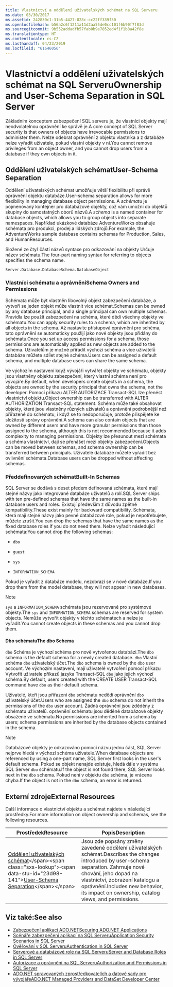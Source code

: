```yaml
---
title: Vlastnictví a oddělení uživatelských schémat na SQL Serveru
ms.date: 03/30/2017
ms.assetid: 242830c1-31b5-4427-828c-cc22ff339f30
ms.openlocfilehash: b56a2c6f1211a11d2aa55de0cc101f6b90f7f83d
ms.sourcegitcommit: 9b552addadfb57fab0b9e7852ed4f1f1b8a42f8e
ms.translationtype: HT
ms.contentlocale: cs-CZ
ms.lasthandoff: 04/23/2019
ms.locfileid: "61646056"
---
```

# <a name="ownership-and-user-schema-separation-in-sql-server"></a><span data-ttu-id="23d98-102">Vlastnictví a oddělení uživatelských schémat na SQL Serveru</span><span class="sxs-lookup"><span data-stu-id="23d98-102">Ownership and User-Schema Separation in SQL Server</span></span>
<span data-ttu-id="23d98-103">Základním konceptem zabezpečení SQL serveru je, že vlastníci objekty mají neodvolatelnou oprávnění ke správě je.</span><span class="sxs-lookup"><span data-stu-id="23d98-103">A core concept of SQL Server security is that owners of objects have irrevocable permissions to administer them.</span></span> <span data-ttu-id="23d98-104">Nelze odebrat oprávnění z objektu vlastníka a z databáze nelze vyřadit uživatele, pokud vlastní objekty v ní.</span><span class="sxs-lookup"><span data-stu-id="23d98-104">You cannot remove privileges from an object owner, and you cannot drop users from a database if they own objects in it.</span></span>  
  
## <a name="user-schema-separation"></a><span data-ttu-id="23d98-105">Oddělení uživatelských schémat</span><span class="sxs-lookup"><span data-stu-id="23d98-105">User-Schema Separation</span></span>  
 <span data-ttu-id="23d98-106">Oddělení uživatelských schémat umožňuje větší flexibilitu při správě oprávnění objektu databáze.</span><span class="sxs-lookup"><span data-stu-id="23d98-106">User-schema separation allows for more flexibility in managing database object permissions.</span></span> <span data-ttu-id="23d98-107">A *schématu* je pojmenovaný kontejner pro databázové objekty, což vám umožní do objektů skupiny do samostatných oborů názvů.</span><span class="sxs-lookup"><span data-stu-id="23d98-107">A *schema* is a named container for database objects, which allows you to group objects into separate namespaces.</span></span> <span data-ttu-id="23d98-108">Například ukázkové databáze AdventureWorks obsahuje schémata pro produkci, prodej a lidských zdrojů.</span><span class="sxs-lookup"><span data-stu-id="23d98-108">For example, the AdventureWorks sample database contains schemas for Production, Sales, and HumanResources.</span></span>  
  
 <span data-ttu-id="23d98-109">Složené ze čtyř částí názvů syntaxe pro odkazování na objekty Určuje název schématu.</span><span class="sxs-lookup"><span data-stu-id="23d98-109">The four-part naming syntax for referring to objects specifies the schema name.</span></span>  
  
```  
Server.Database.DatabaseSchema.DatabaseObject  
```  
  
### <a name="schema-owners-and-permissions"></a><span data-ttu-id="23d98-110">Vlastníci schématu a oprávnění</span><span class="sxs-lookup"><span data-stu-id="23d98-110">Schema Owners and Permissions</span></span>  
 <span data-ttu-id="23d98-111">Schémata může být vlastněn libovolný objekt zabezpečení databáze, a vytvoří se jeden objekt může vlastnit více schémat.</span><span class="sxs-lookup"><span data-stu-id="23d98-111">Schemas can be owned by any database principal, and a single principal can own multiple schemas.</span></span> <span data-ttu-id="23d98-112">Pravidla lze použít zabezpečení na schéma, které dědí všechny objekty ve schématu.</span><span class="sxs-lookup"><span data-stu-id="23d98-112">You can apply security rules to a schema, which are inherited by all objects in the schema.</span></span> <span data-ttu-id="23d98-113">Až nastavíte přístupová oprávnění pro schéma, tato oprávnění se automaticky použijí jako nové objekty jsou přidány do schématu.</span><span class="sxs-lookup"><span data-stu-id="23d98-113">Once you set up access permissions for a schema, those permissions are automatically applied as new objects are added to the schema.</span></span> <span data-ttu-id="23d98-114">Uživatelům je možné přiřadit výchozí schéma a více uživatelů databáze můžete sdílet stejné schéma.</span><span class="sxs-lookup"><span data-stu-id="23d98-114">Users can be assigned a default schema, and multiple database users can share the same schema.</span></span>  
  
 <span data-ttu-id="23d98-115">Ve výchozím nastavení když vývojáři vytvářet objekty ve schématu, objekty jsou vlastněny objektu zabezpečení, který vlastní schéma není pro vývojáře.</span><span class="sxs-lookup"><span data-stu-id="23d98-115">By default, when developers create objects in a schema, the objects are owned by the security principal that owns the schema, not the developer.</span></span> <span data-ttu-id="23d98-116">Pomocí příkazu ALTER AUTORIZACE Transact-SQL lze přenést vlastnictví objektu.</span><span class="sxs-lookup"><span data-stu-id="23d98-116">Object ownership can be transferred with ALTER AUTHORIZATION Transact-SQL statement.</span></span> <span data-ttu-id="23d98-117">Schéma může také obsahovat objekty, které jsou vlastněny různých uživatelů a oprávnění podrobnější než přiřazené do schématu, i když se to nedoporučuje, protože přispějete ke složitosti správy oprávnění.</span><span class="sxs-lookup"><span data-stu-id="23d98-117">A schema can also contain objects that are owned by different users and have more granular permissions than those assigned to the schema, although this is not recommended because it adds complexity to managing permissions.</span></span> <span data-ttu-id="23d98-118">Objekty lze přesunout mezi schémata a schéma vlastnictví, dají se přenášet mezi objekty zabezpečení.</span><span class="sxs-lookup"><span data-stu-id="23d98-118">Objects can be moved between schemas, and schema ownership can be transferred between principals.</span></span> <span data-ttu-id="23d98-119">Uživatelé databáze můžete vyřadit bez ovlivnění schémata.</span><span class="sxs-lookup"><span data-stu-id="23d98-119">Database users can be dropped without affecting schemas.</span></span>  
  
### <a name="built-in-schemas"></a><span data-ttu-id="23d98-120">Předdefinovaných schémat</span><span class="sxs-lookup"><span data-stu-id="23d98-120">Built-In Schemas</span></span>  
 <span data-ttu-id="23d98-121">SQL Server se dodává s deset předem definovaná schémata, které mají stejné názvy jako integrované databáze uživatelů a rolí.</span><span class="sxs-lookup"><span data-stu-id="23d98-121">SQL Server ships with ten pre-defined schemas that have the same names as the built-in database users and roles.</span></span> <span data-ttu-id="23d98-122">Existují především z důvodu zpětné kompatibility.</span><span class="sxs-lookup"><span data-stu-id="23d98-122">These exist mainly for backward compatibility.</span></span> <span data-ttu-id="23d98-123">Schémata, která mají stejné názvy jako pevné databázové role, pokud je nepotřebujete, můžete zrušit.</span><span class="sxs-lookup"><span data-stu-id="23d98-123">You can drop the schemas that have the same names as the fixed database roles if you do not need them.</span></span> <span data-ttu-id="23d98-124">Nelze vyřadit následující schémata:</span><span class="sxs-lookup"><span data-stu-id="23d98-124">You cannot drop the following schemas:</span></span>  
  
- `dbo`  
  
- `guest`  
  
- `sys`  
  
- `INFORMATION_SCHEMA`  
  
 <span data-ttu-id="23d98-125">Pokud je vyřadit z databáze modelu, nezobrazí se v nové databáze.</span><span class="sxs-lookup"><span data-stu-id="23d98-125">If you drop them from the model database, they will not appear in new databases.</span></span>  
  
> [!NOTE]
>  <span data-ttu-id="23d98-126">`sys` a `INFORMATION_SCHEMA` schémata jsou rezervované pro systémové objekty.</span><span class="sxs-lookup"><span data-stu-id="23d98-126">The `sys` and `INFORMATION_SCHEMA` schemas are reserved for system objects.</span></span> <span data-ttu-id="23d98-127">Nemůže vytvořit objekty v těchto schématech a nelze je vyřadit.</span><span class="sxs-lookup"><span data-stu-id="23d98-127">You cannot create objects in these schemas and you cannot drop them.</span></span>  
  
#### <a name="the-dbo-schema"></a><span data-ttu-id="23d98-128">Dbo schématu</span><span class="sxs-lookup"><span data-stu-id="23d98-128">The dbo Schema</span></span>  
 <span data-ttu-id="23d98-129">`dbo` Schéma je výchozí schéma pro nově vytvořenou databázi.</span><span class="sxs-lookup"><span data-stu-id="23d98-129">The `dbo` schema is the default schema for a newly created database.</span></span> <span data-ttu-id="23d98-130">`dbo` Vlastní schéma `dbo` uživatelský účet.</span><span class="sxs-lookup"><span data-stu-id="23d98-130">The `dbo` schema is owned by the `dbo` user account.</span></span> <span data-ttu-id="23d98-131">Ve výchozím nastavení, mají uživatelé vytvoření pomocí příkazu Vytvořit uživatele příkazů jazyka Transact-SQL `dbo` jako jejich výchozí schéma.</span><span class="sxs-lookup"><span data-stu-id="23d98-131">By default, users created with the CREATE USER Transact-SQL command have `dbo` as their default schema.</span></span>  
  
 <span data-ttu-id="23d98-132">Uživatelé, kteří jsou přiřazeni `dbo` schématu nedědí oprávnění `dbo` uživatelský účet.</span><span class="sxs-lookup"><span data-stu-id="23d98-132">Users who are assigned the `dbo` schema do not inherit the permissions of the `dbo` user account.</span></span> <span data-ttu-id="23d98-133">Žádná oprávnění jsou zděděny z schématu uživatelů. oprávnění schématu jsou děděné databázové objekty obsažené ve schématu.</span><span class="sxs-lookup"><span data-stu-id="23d98-133">No permissions are inherited from a schema by users; schema permissions are inherited by the database objects contained in the schema.</span></span>  
  
> [!NOTE]
>  <span data-ttu-id="23d98-134">Databázové objekty je odkazováno pomocí názvu jednu část, SQL Server nejprve hledá v výchozí schéma uživatele.</span><span class="sxs-lookup"><span data-stu-id="23d98-134">When database objects are referenced by using a one-part name, SQL Server first looks in the user's default schema.</span></span> <span data-ttu-id="23d98-135">Pokud se objekt nenajde existuje, hledá dále v systému SQL Server `dbo` schématu.</span><span class="sxs-lookup"><span data-stu-id="23d98-135">If the object is not found there, SQL Server looks next in the `dbo` schema.</span></span> <span data-ttu-id="23d98-136">Pokud není v objektu `dbo` schéma, je vrácena chyba.</span><span class="sxs-lookup"><span data-stu-id="23d98-136">If the object is not in the `dbo` schema, an error is returned.</span></span>  
  
## <a name="external-resources"></a><span data-ttu-id="23d98-137">Externí zdroje</span><span class="sxs-lookup"><span data-stu-id="23d98-137">External Resources</span></span>  
 <span data-ttu-id="23d98-138">Další informace o vlastnictví objektu a schémat najdete v následující prostředky.</span><span class="sxs-lookup"><span data-stu-id="23d98-138">For more information on object ownership and schemas, see the following resources.</span></span>  
  
|<span data-ttu-id="23d98-139">Prostředek</span><span class="sxs-lookup"><span data-stu-id="23d98-139">Resource</span></span>|<span data-ttu-id="23d98-140">Popis</span><span class="sxs-lookup"><span data-stu-id="23d98-140">Description</span></span>|  
|--------------|-----------------|  
|<span data-ttu-id="23d98-141">[Oddělení uživatelských schémat](https://docs.microsoft.com/previous-versions/sql/sql-server-2008-r2/ms190387(v=sql.105))</span><span class="sxs-lookup"><span data-stu-id="23d98-141">[User-Schema Separation](https://docs.microsoft.com/previous-versions/sql/sql-server-2008-r2/ms190387(v=sql.105))</span></span>|<span data-ttu-id="23d98-142">Jsou zde popsány změny zavedené oddělení uživatelských schémat.</span><span class="sxs-lookup"><span data-stu-id="23d98-142">Describes the changes introduced by user-schema separation.</span></span> <span data-ttu-id="23d98-143">Zahrnuje nové chování, jeho dopad na vlastnictví, zobrazení katalogu a oprávnění.</span><span class="sxs-lookup"><span data-stu-id="23d98-143">Includes new behavior, its impact on ownership, catalog views, and permissions.</span></span>|  
  
## <a name="see-also"></a><span data-ttu-id="23d98-144">Viz také:</span><span class="sxs-lookup"><span data-stu-id="23d98-144">See also</span></span>

- [<span data-ttu-id="23d98-145">Zabezpečení aplikací ADO.NET</span><span class="sxs-lookup"><span data-stu-id="23d98-145">Securing ADO.NET Applications</span></span>](../../../../../docs/framework/data/adonet/securing-ado-net-applications.md)
- [<span data-ttu-id="23d98-146">Scénáře zabezpečení aplikací na SQL Serveru</span><span class="sxs-lookup"><span data-stu-id="23d98-146">Application Security Scenarios in SQL Server</span></span>](../../../../../docs/framework/data/adonet/sql/application-security-scenarios-in-sql-server.md)
- [<span data-ttu-id="23d98-147">Ověřování v SQL Serveru</span><span class="sxs-lookup"><span data-stu-id="23d98-147">Authentication in SQL Server</span></span>](../../../../../docs/framework/data/adonet/sql/authentication-in-sql-server.md)
- [<span data-ttu-id="23d98-148">Serverové a databázové role na SQL Serveru</span><span class="sxs-lookup"><span data-stu-id="23d98-148">Server and Database Roles in SQL Server</span></span>](../../../../../docs/framework/data/adonet/sql/server-and-database-roles-in-sql-server.md)
- [<span data-ttu-id="23d98-149">Autorizace a oprávnění na SQL Serveru</span><span class="sxs-lookup"><span data-stu-id="23d98-149">Authorization and Permissions in SQL Server</span></span>](../../../../../docs/framework/data/adonet/sql/authorization-and-permissions-in-sql-server.md)
- [<span data-ttu-id="23d98-150">ADO.NET spravovaných zprostředkovatelích a datové sady pro vývojáře</span><span class="sxs-lookup"><span data-stu-id="23d98-150">ADO.NET Managed Providers and DataSet Developer Center</span></span>](https://go.microsoft.com/fwlink/?LinkId=217917)
